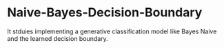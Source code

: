 # Naive-Bayes-Decision-Boundary
 It stduies implementing a generative classification model like Bayes Naive and the learned decision boundary.
